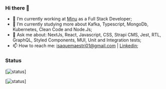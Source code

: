 ### Hi there 👋

- 🔭 I’m currently working at [Minu](https://www.minu.co/) as a Full Stack Developer;
- 🌱 I’m currently studying more about Kafka, Typescript, MongoDb, Kubernetes, Clean Code and Node.Js;
- 💬 Ask me about: NextJs, React, Javascript, CSS, Strapi CMS, Jest, RTL, GraphQL, Styled Components, 
MUI, Unit and Integration tests;
- 📫 How to reach me:  isaquemaestri01@gmail.com | [Linkedin](https://www.linkedin.com/in/isaquemaestri/);
	
 ### Status

[![status](https://badge.stateful.com/imaestri/status.svg)]

[![status](https://badge.stateful.com/imaestri/dnd.svg)]

